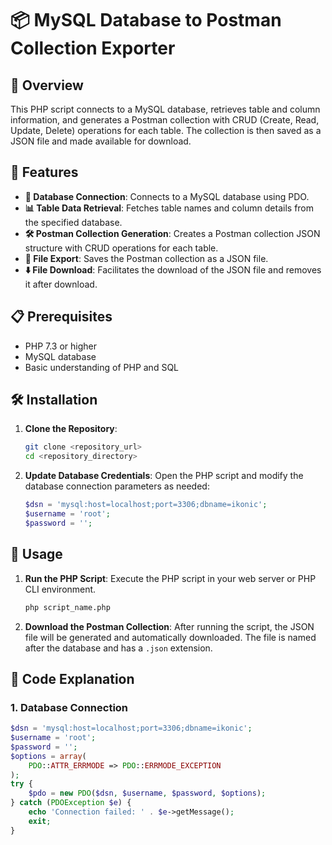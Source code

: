 # 📦 MySQL Database to Postman Collection Exporter

## 🎯 Overview

This PHP script connects to a MySQL database, retrieves table and column information, and generates a Postman collection with CRUD (Create, Read, Update, Delete) operations for each table. The collection is then saved as a JSON file and made available for download.

## 🚀 Features

- **🔗 Database Connection**: Connects to a MySQL database using PDO.
- **📊 Table Data Retrieval**: Fetches table names and column details from the specified database.
- **🛠️ Postman Collection Generation**: Creates a Postman collection JSON structure with CRUD operations for each table.
- **💾 File Export**: Saves the Postman collection as a JSON file.
- **⬇️ File Download**: Facilitates the download of the JSON file and removes it after download.

## 📋 Prerequisites

- PHP 7.3 or higher
- MySQL database
- Basic understanding of PHP and SQL

## 🛠️ Installation

1. **Clone the Repository**:
    ```bash
    git clone <repository_url>
    cd <repository_directory>
    ```

2. **Update Database Credentials**:
    Open the PHP script and modify the database connection parameters as needed:
    ```php
    $dsn = 'mysql:host=localhost;port=3306;dbname=ikonic';
    $username = 'root';
    $password = '';
    ```

## 📜 Usage

1. **Run the PHP Script**:
    Execute the PHP script in your web server or PHP CLI environment.
    ```bash
    php script_name.php
    ```

2. **Download the Postman Collection**:
    After running the script, the JSON file will be generated and automatically downloaded. The file is named after the database and has a `.json` extension.

## 🧩 Code Explanation

### 1. Database Connection

```php
$dsn = 'mysql:host=localhost;port=3306;dbname=ikonic';
$username = 'root';
$password = '';
$options = array(
    PDO::ATTR_ERRMODE => PDO::ERRMODE_EXCEPTION
);
try {
    $pdo = new PDO($dsn, $username, $password, $options);
} catch (PDOException $e) {
    echo 'Connection failed: ' . $e->getMessage();
    exit;
}
